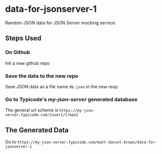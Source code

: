# data-for-jsonserver-1
Random JSON data for JSON Server mocking service.

## Steps Used
### On Github
Init a new github repo
### Save the data to the new repo
Save JSON data as a file name `db.json` in the new reop
### Go to Typicode's _my-json-server_ generated database
The general url scheme is `https://my-json-server.typicode.com/{user}/{repo}`

## The Generated Data
Go to `https://my-json-server.typicode.com/matt-daniel-brown/data-for-jsonserver-1`
